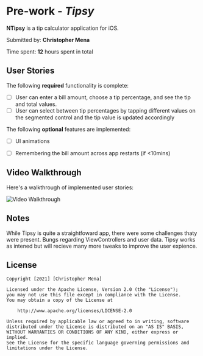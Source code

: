 # Pre-work - *Tipsy*

**NTipsy** is a tip calculator application for iOS.

Submitted by: **Christopher Mena**

Time spent: **12** hours spent in total

## User Stories

The following **required** functionality is complete:

* [ ] User can enter a bill amount, choose a tip percentage, and see the tip and total values.
* [ ] User can select between tip percentages by tapping different values on the segmented control and the tip value is updated accordingly

The following **optional** features are implemented:

* [ ] UI animations
* [ ] Remembering the bill amount across app restarts (if <10mins)


## Video Walkthrough

Here's a walkthrough of implemented user stories:

<img src='https://i.imgur.com/CVkrcbp' title='Video Walkthrough' width='' alt='Video Walkthrough' />


## Notes

While Tipsy is quite a straightfoward app, there were some challenges thaty were present. Bungs regarding ViewControllers and user data. Tipsy works as intened but will recieve many more tweaks to improve the user expience.

## License

    Copyright [2021] [Christopher Mena]

    Licensed under the Apache License, Version 2.0 (the "License");
    you may not use this file except in compliance with the License.
    You may obtain a copy of the License at

        http://www.apache.org/licenses/LICENSE-2.0

    Unless required by applicable law or agreed to in writing, software
    distributed under the License is distributed on an "AS IS" BASIS,
    WITHOUT WARRANTIES OR CONDITIONS OF ANY KIND, either express or implied.
    See the License for the specific language governing permissions and
    limitations under the License.
